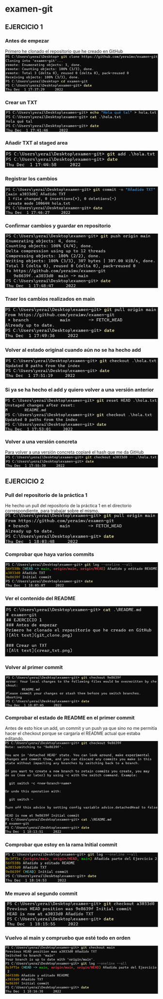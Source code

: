 # examen-git
## EJERCICIO 1
### Antes de empezar
Primero he clonado el repositorio que he creado en GitHub
![Alt text](git_clone.png)

### Crear un TXT
![Alt text](crear_txt.png)

### Añadir TXT al staged area
![Alt text](git_add.png)

### Registrar los cambios
![Alt text](git_commit.png)

### Confirmar cambios y guardar en repositorio
![Alt text](git_push.png)

### Traer los cambios realizados en main
![Alt text](git_pull.png)

### Volver al estado original cuando aún no se ha hecho add
![Alt text](git_checkout.png)

### Si ya se ha hecho el add y quiero volver a una versión anterior
![Alt text](reset_checkout.png)

### Volver a una versión concreta
Para volver a una versión concreta copiaré el hash que me da GitHub
![Alt text](last_checkout.png)

## EJERCICIO 2
### Pull del repositorio de la práctica 1
He hecho un pull del repositorio de la práctica 1 en el directorio correspondiente, para trabajar sobre el mismo.
![Alt text](ex2_pull.png)

### Comprobar que haya varios commits
![Alt text](log.png)

### Ver el contenido del README
![Alt text](cat_readme.png)

### Volver al primer commit
![Alt text](primer_commit.png)

### Comprobar el estado de README en el primer commit

Antes de esto hice un add, un commit y un push ya que sino no me permitía hacer el checkout porque se cargaría el README actual que estaba editando.
![Alt text](ex2_checkout_cat.png)

### Comprobar que estoy en la rama Initial commit
![Alt text](Ex2_log.png)

### Me muevo al segundo commit
![Alt text](Ex2_backto2ndcommit.png)

### Vuelvo al main y compruebo que esté todo en orden
![Alt text](Ex2_returntomain.png)




